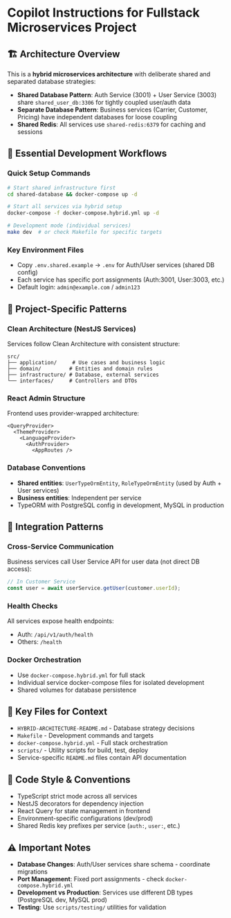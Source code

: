 # Copilot Instructions for Fullstack Microservices Project

## 🏗️ Architecture Overview

This is a **hybrid microservices architecture** with deliberate shared and separated database strategies:

- **Shared Database Pattern**: Auth Service (3001) + User Service (3003) share `shared_user_db:3306` for tightly coupled user/auth data
- **Separate Database Pattern**: Business services (Carrier, Customer, Pricing) have independent databases for loose coupling
- **Shared Redis**: All services use `shared-redis:6379` for caching and sessions

## 🚀 Essential Development Workflows

### Quick Setup Commands
```bash
# Start shared infrastructure first
cd shared-database && docker-compose up -d

# Start all services via hybrid setup
docker-compose -f docker-compose.hybrid.yml up -d

# Development mode (individual services)
make dev  # or check Makefile for specific targets
```

### Key Environment Files
- Copy `.env.shared.example` → `.env` for Auth/User services (shared DB config)
- Each service has specific port assignments (Auth:3001, User:3003, etc.)
- Default login: `admin@example.com` / `admin123`

## 🎯 Project-Specific Patterns

### Clean Architecture (NestJS Services)
Services follow Clean Architecture with consistent structure:
```
src/
├── application/     # Use cases and business logic
├── domain/         # Entities and domain rules
├── infrastructure/ # Database, external services
└── interfaces/     # Controllers and DTOs
```

### React Admin Structure
Frontend uses provider-wrapped architecture:
```tsx
<QueryProvider>
  <ThemeProvider>
    <LanguageProvider>
      <AuthProvider>
        <AppRoutes />
```

### Database Conventions
- **Shared entities**: `UserTypeOrmEntity`, `RoleTypeOrmEntity` (used by Auth + User services)
- **Business entities**: Independent per service
- TypeORM with PostgreSQL config in development, MySQL in production

## 🔧 Integration Patterns

### Cross-Service Communication
Business services call User Service API for user data (not direct DB access):
```typescript
// In Customer Service
const user = await userService.getUser(customer.userId);
```

### Health Checks
All services expose health endpoints:
- Auth: `/api/v1/auth/health`
- Others: `/health`

### Docker Orchestration
- Use `docker-compose.hybrid.yml` for full stack
- Individual service docker-compose files for isolated development
- Shared volumes for database persistence

## 📁 Key Files for Context

- `HYBRID-ARCHITECTURE-README.md` - Database strategy decisions
- `Makefile` - Development commands and targets
- `docker-compose.hybrid.yml` - Full stack orchestration
- `scripts/` - Utility scripts for build, test, deploy
- Service-specific `README.md` files contain API documentation

## 🎨 Code Style & Conventions

- TypeScript strict mode across all services
- NestJS decorators for dependency injection
- React Query for state management in frontend
- Environment-specific configurations (dev/prod)
- Shared Redis key prefixes per service (`auth:`, `user:`, etc.)

## ⚠️ Important Notes

- **Database Changes**: Auth/User services share schema - coordinate migrations
- **Port Management**: Fixed port assignments - check `docker-compose.hybrid.yml`
- **Development vs Production**: Services use different DB types (PostgreSQL dev, MySQL prod)
- **Testing**: Use `scripts/testing/` utilities for validation